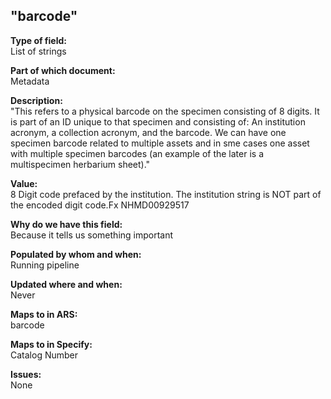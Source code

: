 ## "barcode"

**Type of field:**  
List of strings

**Part of which document:**  
Metadata

**Description:**  
"This refers to a physical barcode on the specimen consisting of 8 digits. It is part of an ID unique to that specimen and consisting of: An institution acronym, a collection acronym, and the barcode. We can have one specimen barcode related to multiple assets and in sme cases one asset with multiple specimen barcodes (an example of the later is a multispecimen herbarium sheet)."

**Value:**  
8 Digit code prefaced by the institution. The institution string is NOT part of the encoded digit code.Fx NHMD00929517

**Why do we have this field:**  
Because it tells us something important 

**Populated by whom and when:**  
Running pipeline

**Updated where and when:**  
Never

**Maps to in ARS:**  
barcode

**Maps to in Specify:**  
Catalog Number

**Issues:**  
None

